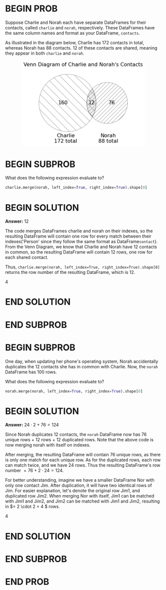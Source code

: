 # BEGIN PROB

Suppose Charlie and Norah each have separate DataFrames for their
contacts, called `charlie` and `norah`, respectively. These DataFrames
have the same column names and format as your DataFrame, `contacts`.

As illustrated in the diagram below, Charlie has 172 contacts in total,
whereas Norah has 88 contacts. 12 of these contacts are shared, meaning
they appear in both `charlie` and `norah`.

<center><img src="../../assets/images/sp24-midterm/venn_diagram.png" width=400></center>

# BEGIN SUBPROB

What does the following expression evaluate to?

```py
charlie.merge(norah, left_index=True, right_index=True).shape[0]    
```

# BEGIN SOLUTION

**Answer:** 12 

The code merges DataFrames charlie and norah on their indexes, so the resulting DataFrame will contain one row for every match between their indexes('Person' since they follow the same format as DataFrame`contact`). From the Venn Diagram, we know that Charlie and Norah have 12 contacts in common, so the resulting DataFrame will contain 12 rows, one row for each shared contact. 

Thus, `charlie.merge(norah, left_index=True, right_index=True).shape[0]` returns the row number of the resulting DataFrame, which is 12.    

<average>4</average>

# END SOLUTION

# END SUBPROB

# BEGIN SUBPROB

One day, when updating her phone's operating system, Norah accidentally
duplicates the 12 contacts she has in common with Charlie. Now, the
`norah` DataFrame has 100 rows.

What does the following expression evaluate to?

```py
norah.merge(norah, left_index=True, right_index=True).shape[0]   
``` 

# BEGIN SOLUTION

**Answer:**  $24 \cdot 2 + 76 = 124$

Since Norah duplicates 12 contacts, the `norah` DataFrame now has 76 unique rows + 12 rows + 12 duplicated rows. Note that the above code is now merging norah with itself on indexes. 

After merging, the resulting DataFrame will contain 76 unique rows, as there is only one match for each unique row. As for the duplicated rows, each row can match twice, and we have 24 rows.  Thus the resulting DataFrame's row number $= 76 + 2 \cdot 24 = 124$. 

For better understanding, imagine we have a smaller DataFrame Nor with only one contact Jim. After duplication, it will have two identical rows of Jim. For easier explanation, let's denote the original row Jim1, and duplicated row Jim2. When merging Nor with itself, Jim1 can be matched with Jim1 and Jim2, and Jim2 can be matched with Jim1 and Jim2, resulting in $= 2 \cdot 2 = 4 $ rows.

<average>4</average>

# END SOLUTION

# END SUBPROB

# END PROB
